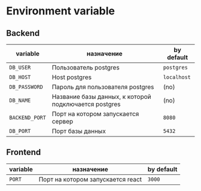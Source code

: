 # Environment variable

## Backend
| variable | назначение | by default |
|---|---|---|
| `DB_USER` | Пользователь postgres | `postgres`| 
| `DB_HOST` | Host postgres | `localhost` |
| `DB_PASSWORD` | Пароль для пользователя postgres | (no) |
| `DB_NAME` | Название базы данных, к которой подключается postgres | (no) |
| `BACKEND_PORT` | Порт на котором запускается сервер | `8080` |
| `DB_PORT` | Порт базы данных | `5432` |

## Frontend
| variable | назначение | by default |
|---|---|---|
| `PORT` | Порт на котором запускается react | `3000` |
